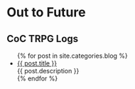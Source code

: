 <body>
  <div class="index-wrapper">
    <div class="aside">
      <div class="info-card">
        <h1>Out to Future</h1>
        <h2>CoC TRPG Logs</h2>
      </div>
      <div id="particles-js"></div>
    </div>
    <div class="index-content">
      <ul class="artical-list">
        {% for post in site.categories.blog %}
        <li>
          <a href="{{ post.url }}" class="title">{{ post.title }}</a>
          <div class="title-desc">{{ post.description }}</div>
        </li>
        {% endfor %}
      </ul>
    </div>
  </div>
</body>
